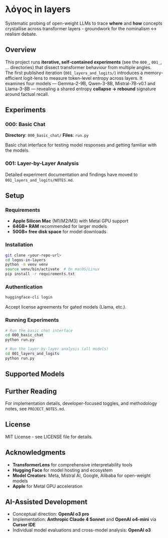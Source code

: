 # λόγος in layers

Systematic probing of open-weight LLMs to trace **where** and **how** concepts crystallise across transformer layers - groundwork for the nominalism ↔ realism debate.

## Overview

This project runs **iterative, self-contained experiments** (see the `000_`, `001_`, … directories) that dissect transformer behaviour from multiple angles.  
The first published iteration (`001_layers_and_logits/`) introduces a memory-efficient logit-lens to measure token-level entropy across layers. It examines four models — Gemma-2-9B, Qwen-3-8B, Mistral-7B-v0.1 and Llama-3-8B — revealing a shared entropy **collapse → rebound** signature around factual recall. 

## Experiments

### 000: Basic Chat
**Directory**: `000_basic_chat/`
**Files**: `run.py`

Basic chat interface for testing model responses and getting familiar with the models.

### 001: Layer-by-Layer Analysis
Detailed experiment documentation and findings have moved to `001_layers_and_logits/NOTES.md`.

## Setup

### Requirements
- **Apple Silicon Mac** (M1/M2/M3) with Metal GPU support
- **64GB+ RAM** recommended for larger models
- **50GB+ free disk space** for model downloads

### Installation

```bash
git clone <your-repo-url>
cd logos-in-layers
python -m venv venv
source venv/bin/activate  # On macOS/Linux
pip install -r requirements.txt
```

### Authentication

```bash
huggingface-cli login
```

Accept license agreements for gated models (Llama, etc.).

### Running Experiments

```bash
# Run the basic chat interface
cd 000_basic_chat
python run.py

# Run the layer-by-layer analysis (all models)
cd 001_layers_and_logits
python run.py
```

## Supported Models
<!-- Detailed supported-model list and experiment file structure have moved to `001_layers_and_logits/NOTES.md`. -->

## Further Reading

For implementation details, developer-focused toggles, and methodology notes, see `PROJECT_NOTES.md`. 

## License

MIT License - see LICENSE file for details.

## Acknowledgments

- **TransformerLens** for comprehensive interpretability tools
- **Hugging Face** for model hosting and ecosystem
- **Model Creators**: Meta, Mistral AI, Google, Alibaba for open-weight models
- **Apple** for Metal GPU acceleration

## AI-Assisted Development
- Conceptual direction: **OpenAI o3 pro**
- Implementation: **Anthropic Claude 4 Sonnet** and **OpenAI o4-mini** via **Cursor IDE** 
- Individual model evaluations and cross-model analysis: **OpenAI o3**

